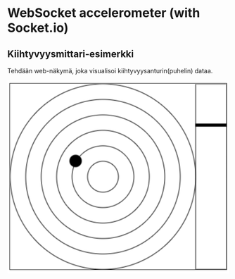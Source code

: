 # WebSocket accelerometer (with Socket.io)


## Kiihtyvyysmittari-esimerkki

Tehdään web-näkymä, joka visualisoi kiihtyvyysanturin(puhelin) dataa.

![Accelerometer](accelerometer.png)